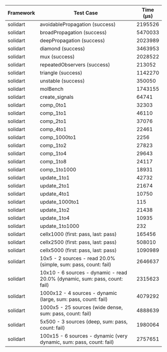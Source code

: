 | Framework | Test Case | Time (μs) |
| --- | --- | --- |
| solidart | avoidablePropagation (success) | 2195526 |
| solidart | broadPropagation (success) | 5470033 |
| solidart | deepPropagation (success) | 2023989 |
| solidart | diamond (success) | 3463953 |
| solidart | mux (success) | 2028522 |
| solidart | repeatedObservers (success) | 213052 |
| solidart | triangle (success) | 1142270 |
| solidart | unstable (success) | 350050 |
| solidart | molBench | 1743155 |
| solidart | create_signals | 64741 |
| solidart | comp_0to1 | 32303 |
| solidart | comp_1to1 | 46110 |
| solidart | comp_2to1 | 37076 |
| solidart | comp_4to1 | 22461 |
| solidart | comp_1000to1 | 2256 |
| solidart | comp_1to2 | 27823 |
| solidart | comp_1to4 | 29643 |
| solidart | comp_1to8 | 24117 |
| solidart | comp_1to1000 | 18931 |
| solidart | update_1to1 | 42732 |
| solidart | update_2to1 | 21674 |
| solidart | update_4to1 | 10750 |
| solidart | update_1000to1 | 115 |
| solidart | update_1to2 | 21438 |
| solidart | update_1to4 | 10935 |
| solidart | update_1to1000 | 232 |
| solidart | cellx1000 (first: pass, last: pass) | 165456 |
| solidart | cellx2500 (first: pass, last: pass) | 508010 |
| solidart | cellx5000 (first: pass, last: pass) | 1090989 |
| solidart | 10x5 - 2 sources - read 20.0% (simple, sum: pass, count: fail) | 2646637 |
| solidart | 10x10 - 6 sources - dynamic - read 20.0% (dynamic, sum: pass, count: fail) | 2315623 |
| solidart | 1000x12 - 4 sources - dynamic (large, sum: pass, count: fail) | 4079292 |
| solidart | 1000x5 - 25 sources (wide dense, sum: pass, count: fail) | 4888639 |
| solidart | 5x500 - 3 sources (deep, sum: pass, count: fail) | 1980064 |
| solidart | 100x15 - 6 sources - dynamic (very dynamic, sum: pass, count: fail) | 2757651 |
